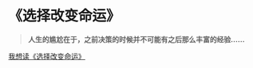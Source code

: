 <!-- _coverpage.md -->
![]()
# 《选择改变命运》


> **人生的尴尬在于，之前决策的时候并不可能有之后那么丰富的经验……**

[我想读《选择改变命运》](/README.md)
